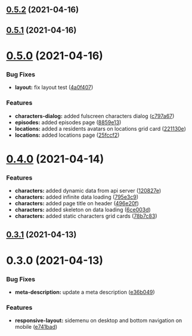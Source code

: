 ## [0.5.2](https://github.com/ruddenchaux/rickandmorty/compare/0.5.1...0.5.2) (2021-04-16)

## [0.5.1](https://github.com/ruddenchaux/rickandmorty/compare/0.5.0...0.5.1) (2021-04-16)

# [0.5.0](https://github.com/ruddenchaux/rickandmorty/compare/0.4.0...0.5.0) (2021-04-16)


### Bug Fixes

* **layout:** fix layout test ([4a0f407](https://github.com/ruddenchaux/rickandmorty/commit/4a0f407dc588f3180d9a0f1d439277edc1c6c066))


### Features

* **characters-dialog:** added fulscreen characters dialog ([c797a67](https://github.com/ruddenchaux/rickandmorty/commit/c797a67d4a6a09a5d76f70324f6995ae0dedcce4))
* **episodes:** added episodes page ([8859e13](https://github.com/ruddenchaux/rickandmorty/commit/8859e13da5b3d335021ac3460b31055d12fc3ab4))
* **locations:** added a residents avatars on locations grid card ([221130e](https://github.com/ruddenchaux/rickandmorty/commit/221130eb31ef473a794db2c5965e203042d3fde6))
* **locations:** added locations page ([25fccf2](https://github.com/ruddenchaux/rickandmorty/commit/25fccf2f690405dfb675475c77c84c147ad1a3a4))

# [0.4.0](https://github.com/ruddenchaux/rickandmorty/compare/0.3.1...0.4.0) (2021-04-14)


### Features

* **characters:** added dynamic data from api server ([120827e](https://github.com/ruddenchaux/rickandmorty/commit/120827e0055bf57324a20b842869fc3b26b22b2b))
* **characters:** added infinite data loading ([795e3c9](https://github.com/ruddenchaux/rickandmorty/commit/795e3c9ed336ca2fa6d9f47dc0ddcb79347f0044))
* **characters:** added page title on header ([496e20f](https://github.com/ruddenchaux/rickandmorty/commit/496e20fa8a1629200ec37c258c7e2c506da96f5c))
* **characters:** added skeleton on data loading ([6ce003d](https://github.com/ruddenchaux/rickandmorty/commit/6ce003dd10bcfad7b6f58b27c57850fdde63f673))
* **characters:** added static characters grid cards ([78b7c83](https://github.com/ruddenchaux/rickandmorty/commit/78b7c83e17b78dcc4acd5a286cb3f455f138d6c4))

## [0.3.1](https://github.com/ruddenchaux/rickandmorty/compare/0.3.0...0.3.1) (2021-04-13)

# 0.3.0 (2021-04-13)


### Bug Fixes

* **meta-description:** update a meta description ([e36b049](https://github.com/ruddenchaux/rickandmorty/commit/e36b049adedd69bd87a007b3ae036010a3c6bcd1))


### Features

* **responsive-layout:** sidemenu on desktop and bottom navigation on mobile ([e741bad](https://github.com/ruddenchaux/rickandmorty/commit/e741bad91a38b818cecca310d3e4d6a8db652a62))

